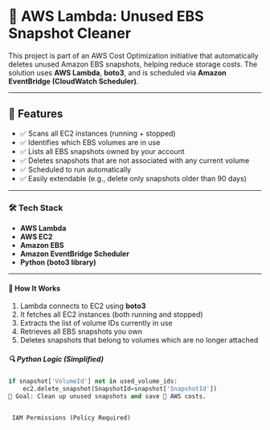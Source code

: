 <h1> 🧹 AWS Lambda: Unused EBS Snapshot Cleaner </h1>

This project is part of an AWS Cost Optimization initiative that automatically deletes unused Amazon EBS snapshots, helping reduce storage costs. The solution uses **AWS Lambda**, **boto3**, and is scheduled via **Amazon EventBridge (CloudWatch Scheduler)**.

---

 <h2>📌 Features </h2>

- ✅ Scans all EC2 instances (running + stopped)
- ✅ Identifies which EBS volumes are in use
- ✅ Lists all EBS snapshots owned by your account
- ✅ Deletes snapshots that are not associated with any current volume
- ✅ Scheduled to run automatically
- ✅ Easily extendable (e.g., delete only snapshots older than 90 days)

---

<h3> 🛠️ Tech Stack </h3>

- **AWS Lambda**
- **AWS EC2**
- **Amazon EBS**
- **Amazon EventBridge Scheduler**
- **Python (boto3 library)**

---

<h4> 🧠 How It Works </h4>

1. Lambda connects to EC2 using **boto3**
2. It fetches all EC2 instances (both running and stopped)
3. Extracts the list of volume IDs currently in use
4. Retrieves all EBS snapshots you own
5. Deletes snapshots that belong to volumes which are no longer attached

<h5> 🔍 Python Logic (Simplified) </h5>

```python
if snapshot['VolumeId'] not in used_volume_ids:
    ec2.delete_snapshot(SnapshotId=snapshot['SnapshotId'])
🎯 Goal: Clean up unused snapshots and save 💸 AWS costs.


 IAM Permissions (Policy Required)
